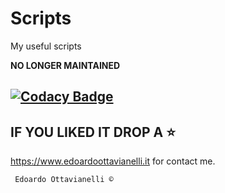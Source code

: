 # Scripts
My useful scripts

**NO LONGER MAINTAINED**

[![Codacy Badge](https://api.codacy.com/project/badge/Grade/bb84802a2e674c20b5412e1d5f67a603)](https://www.codacy.com/manual/edoardottt/Scripts?utm_source=github.com&amp;utm_medium=referral&amp;utm_content=edoardottt/Scripts&amp;utm_campaign=Badge_Grade)
--------------------------
IF YOU LIKED IT DROP A :star:
--------------------------
 
 https://www.edoardoottavianelli.it for contact me.
        
          
     Edoardo Ottavianelli ©
 
